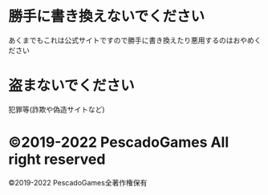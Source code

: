 # 勝手に書き換えないでください
あくまでもこれは公式サイトですので勝手に書き換えたり悪用するのはおやめください
# 盗まないでください
犯罪等(詐欺や偽造サイトなど)
# ©2019-2022 PescadoGames All right reserved
©2019-2022 PescadoGames全著作権保有

